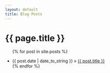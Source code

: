 ```yaml
---
layout: default
title: Blog Posts
---
```

# {{ page.title }}
<ul class="posts">

{% for post in site.posts %}
<li><span>{{ post.date | date_to_string }}</span> » <a href="{{ post.url }}" title="{{ post.title }}">{{ post.title }}</a></li> {% endfor %}
</ul>